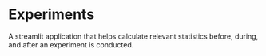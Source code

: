 # Experiments
A streamlit application that helps calculate relevant statistics before, during, and after an experiment is conducted.
